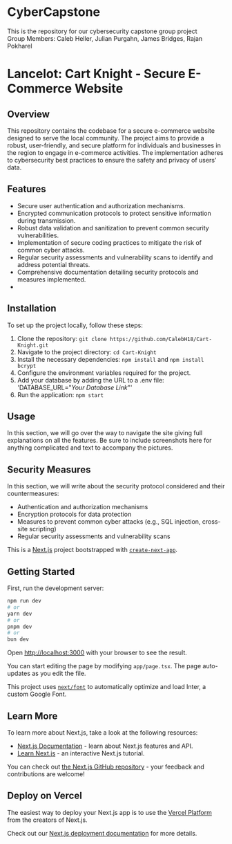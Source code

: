 # CyberCapstone
This is the repository for our cybersecurity capstone group project <br />
Group Members: Caleb Heller, Julian Purgahn, James Bridges, Rajan Pokharel 

# Lancelot: Cart Knight - Secure E-Commerce Website

## Overview

This repository contains the codebase for a secure e-commerce website designed to serve the local community. The project aims to provide a robust, user-friendly, and secure platform for individuals and businesses in the region to engage in e-commerce activities. The implementation adheres to cybersecurity best practices to ensure the safety and privacy of users' data.

## Features

- Secure user authentication and authorization mechanisms.
- Encrypted communication protocols to protect sensitive information during transmission.
- Robust data validation and sanitization to prevent common security vulnerabilities.
- Implementation of secure coding practices to mitigate the risk of common cyber attacks.
- Regular security assessments and vulnerability scans to identify and address potential threats.
- Comprehensive documentation detailing security protocols and measures implemented.
- 
## Installation

To set up the project locally, follow these steps:
1. Clone the repository: `git clone https://github.com/CalebH18/Cart-Knight.git`
2. Navigate to the project directory: `cd Cart-Knight`
3. Install the necessary dependencies: `npm install` and `npm install bcrypt`
4. Configure the environment variables required for the project.
5. Add your database by adding the URL to a .env file: 'DATABASE_URL="*Your Database Link*"'
6. Run the application: `npm start`

## Usage

In this section, we will go over the way to navigate the site giving full explanations on all the features. Be sure to include screenshots here for anything complicated and text to accompany the pictures. 

## Security Measures

In this section, we will write about the security protocol considered and their countermeasures:

- Authentication and authorization mechanisms
- Encryption protocols for data protection
- Measures to prevent common cyber attacks (e.g., SQL injection, cross-site scripting)
- Regular security assessments and vulnerability scans

This is a [Next.js](https://nextjs.org/) project bootstrapped with [`create-next-app`](https://github.com/vercel/next.js/tree/canary/packages/create-next-app).

## Getting Started

First, run the development server:

```bash
npm run dev
# or
yarn dev
# or
pnpm dev
# or
bun dev
```

Open [http://localhost:3000](http://localhost:3000) with your browser to see the result.

You can start editing the page by modifying `app/page.tsx`. The page auto-updates as you edit the file.

This project uses [`next/font`](https://nextjs.org/docs/basic-features/font-optimization) to automatically optimize and load Inter, a custom Google Font.

## Learn More

To learn more about Next.js, take a look at the following resources:

- [Next.js Documentation](https://nextjs.org/docs) - learn about Next.js features and API.
- [Learn Next.js](https://nextjs.org/learn) - an interactive Next.js tutorial.

You can check out [the Next.js GitHub repository](https://github.com/vercel/next.js/) - your feedback and contributions are welcome!

## Deploy on Vercel

The easiest way to deploy your Next.js app is to use the [Vercel Platform](https://vercel.com/new?utm_medium=default-template&filter=next.js&utm_source=create-next-app&utm_campaign=create-next-app-readme) from the creators of Next.js.

Check out our [Next.js deployment documentation](https://nextjs.org/docs/deployment) for more details.
